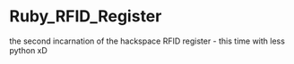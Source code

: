 # Ruby_RFID_Register
the second incarnation of the hackspace RFID register - this time with less python xD